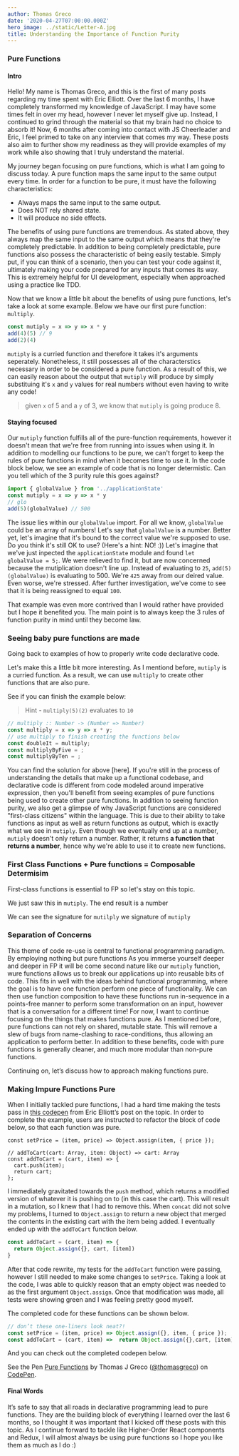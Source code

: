 ```yaml
---
author: Thomas Greco
date: '2020-04-27T07:00:00.000Z'
hero_image: ../static/Letter-A.jpg
title: Understanding the Importance of Function Purity
---
```


### Pure Functions

#### Intro

Hello! My name is Thomas Greco, and this is the first of many posts regarding my time spent with Eric Elliott. Over the last 6 months, I have completely transformed my knowledge of JavaScript. I may have some times felt in over my head, however I never let myself give up. Instead, I continued to grind through the material so that my brain had no choice to absorb it! Now, 6 months after coming into contact with JS Cheerleader and Eric, I feel primed to take on any interview that comes my way. These posts also aim to further show my readiness as they will provide examples of my work while also showing that I truly understand the material.

My journey began focusing on pure functions, which is what I am going to discuss today. A pure function maps the same input to the same output every time. In order for a function to be pure, it must have the following characteristics:

- Always maps the same input to the same output.
- Does NOT rely shared state.
- It will produce no side effects.

The benefits of using pure functions are tremendous. As stated above, they always map the same input to the same output which means that they're completely predictable. In addition to being completely predictable, pure functions also possess the characteristic of being easily testable. Simply put, if you can think of a scenario, then you can test your code against it, ultimately making your code prepared for any inputs that comes its way. This is extremely helpful for UI development, especially when approached using a practice lke TDD.

Now that we know a little bit about the benefits of using pure functions, let's take a look at some example. Below we have our first pure function: `multiply`.

```javascript
const mutiply = x => y => x * y
add(4)(5) // 9
add(2)(4)
```

`mutiply` is a curried function and therefore it takes it's arguments seperately. Nonetheless, it still possesses all of the characterstics necessary in order to be considered a pure function. As a result of this, we can easily reason about the output that `mutiply` will produce by simply substituing it's `x` and `y` values for real numbers without even having to write any code!

> given `x` of 5 and a `y` of 3, we know that `mutiply` is going produce 8.

#### Staying focused

Our `mutiply` function fulfills all of the pure-function requirements, however it doesn't mean that we're free from running into issues when using it. In addition to modelling our functions to be pure, we can't forget to keep the rules of pure functions in mind when it becomes time to use it. In the code block below, we see an example of code that is no longer determistic. Can you tell which of the 3 purity rule this goes against?

```js
import { globalValue } from '../applicationState'
const mutiply = x => y => x * y
// glo
add(5)(globalValue) // 500
```

The issue lies within our `globalValue` import. For all we know, `globalValue` could be an array of numbers! Let's say that `globalValue` is a number. Better yet, let's imagine that it's bound to the correct value we're supposed to use. Do you think it's still OK to use? (Here's a hint: NO! :)) Let's imagine that we've just inpected the `applicationState` module and found `let globalValue = 5;`. We were relieved to find it, but are now concerned because the mutiplication doesn't line up. Instead of evaluating to `25`, `add(5)(globalValue)` is evaluating to 500. We're `425` away from our deired value. Even worse, we're stressed. After further investigation, we've come to see that it is being reassigned to equal `100`.

That example was even more contrived than I would rather have provided but I hope it benefited you. The main point is to always keep the 3 rules of function purity in mind until they become law.

### Seeing baby pure functions are made

Going back to examples of how to properly write code declarative code.

Let's make this a little bit more interesting. As I mentiond before, `mutiply` is a curried function. As a result, we can use `multiply` to create other functions that are also pure.

See if you can finish the example below:

> Hint - `multiply(5)(2)` evaluates to `10`

```js
// multiply :: Number -> (Number => Number)
const multiply = x => y => x * y;
// use multiply to finish creating the functions below
const doubleIt = multiply;
const multiplyByFive = ;
const multiplyByTen = ;
```

You can find the solution for above [here]. If you're still in the process of understanding the details that make up a functional codebase, and declarative code is different from code modeled around imperative expression, then you'll benefit from seeing examples of pure functions being used to create other pure functions. In addition to seeing function purity, we also get a glimpse of why JavaScript functions are considered "first-class citizens" within the language. This is due to their ability to take functions as input as well as return functions as output, which is exactly what we see in `mutiply`. Even though we eventually end up at a number, `mutiply` doesn't only return a number. Rather, it returns **a function that returns a number**, hence why we're able to use it to create new functions.

### First Class Functions + Pure functions = Composable Determisim

First-class functions is essential to FP so let's stay on this topic.

We just saw this in `mutiply`. The end result is a number

We can see the signature for `mutilply` we signature of `mutiply`

### Separation of Concerns

This theme of code re-use is central to functional programming paradigm. By employing nothing but pure functions As you immerse yourself deeper and deeper in FP it will be come second nature like our `mutiply` function, wure functions allows us to break our applications up into reusable bits of code. This fits in well with the ideas behind functional programming, where the goal is to have one function perform one piece of functionality. We can then use function composition to have these functions run in-sequence in a points-free manner to perform some transformation on an input, however that is a conversation for a different time! For now, I want to continue focusing on the things that makes functions pure. As I mentioned before, pure functions can not rely on shared, mutable state. This will remove a slew of bugs from name-clashing to race-conditions, thus allowing an application to perform better. In addition to these benefits, code with pure functions is generally cleaner, and much more modular than non-pure functions.

Continuing on, let’s discuss how to approach making functions pure.

### Making Impure Functions Pure

When I initially tackled pure functions, I had a hard time making the tests pass in [this codepen]() from Eric Elliott’s post on the topic. In order to complete the example, users are instructed to refactor the block of code below, so that each function was pure.

```
const setPrice = (item, price) => Object.assign(item, { price });

// addToCart(cart: Array, item: Object) => cart: Array
const addToCart = (cart, item) => {
  cart.push(item);
  return cart;
};
```

I immediately gravitated towards the `push` method, which returns a modified version of whatever it is pushing on to (in this case the cart). This will result in a mutation, so I knew that I had to remove this. When `concat` did not solve my problems, I turned to `Object.assign` to return a new object that merged the contents in the existing cart with the item being added. I eventually ended up with the `addToCart` function below.

```javascript
const addToCart = (cart, item) => {
  return Object.assign({}, cart, [item])
}
```

After that code rewrite, my tests for the `addToCart` function were passing, however I still needed to make some changes to `setPrice`. Taking a look at the code, I was able to quickly reason that an empty object was needed to as the first argument `Object.assign`. Once that modification was made, all tests were showing green and I was feeling pretty good myself.

The completed code for these functions can be shown below.

```javascript
// don’t these one-liners look neat?!
const setPrice = (item, price) => Object.assign({}, item, { price });
const addToCart = (cart, item) =>  return Object.assign({},cart, [item]);
```

And you can check out the completed codepen below.

<p data-height="300" data-theme-id="18714" data-slug-hash="xdjEBr" data-default-tab="result" data-user="thomasgreco" data-embed-version="2" data-pen-title="Pure Functions" class="codepen">See the Pen <a href="https://codepen.io/thomasgreco/pen/xdjEBr/">Pure Functions</a> by Thomas J Greco (<a href="https://codepen.io/thomasgreco">@thomasgreco</a>) on <a href="https://codepen.io">CodePen</a>.</p>
<script async src="https://production-assets.codepen.io/assets/embed/ei.js"></script>

#### Final Words

It’s safe to say that all roads in declarative programming lead to pure functions. They are the building block of everything I learned over the last 6 months, so I thought it was important that I kicked off these posts with this topic. As I continue forward to tackle like Higher-Order React components and Redux, I will almost always be using pure functions so I hope you like them as much as I do :)
